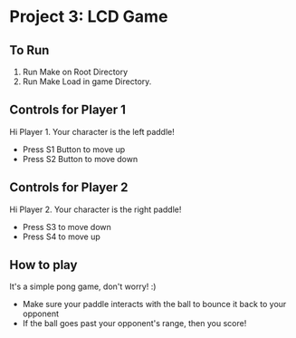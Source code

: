 # Project 3: LCD Game
## To Run

1) Run Make on Root Directory
2) Run Make Load in game Directory.

## Controls for Player 1

Hi Player 1. Your character is the left paddle!

- Press S1 Button to move up
- Press S2 Button to move down

## Controls for Player 2

Hi Player 2. Your character is the right paddle!

- Press S3 to move down
- Press S4 to move up

## How to play

It's a simple pong game, don't worry! :)

- Make sure your paddle interacts with the ball to bounce it back to your opponent
- If the ball goes past your opponent's range, then you score! 